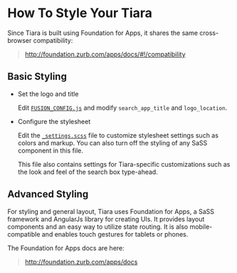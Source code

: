 # How To Style Your Tiara


Since Tiara is built using Foundation for Apps, it shares the same cross-browser compatibility:

>http://foundation.zurb.com/apps/docs/#!/compatibility

## Basic Styling

* Set the logo and title

  Edit [`FUSION_CONFIG.js`](../FUSION_CONFIG.sample.js) and modify `search_app_title` and `logo_location`.

* Configure the stylesheet

  Edit the [`_settings.scss`](../client/assets/scss/_settings.scss) file to customize stylesheet settings such as colors and markup.  You can also turn off the styling of any SaSS component in this file.

  This file also contains settings for Tiara-specific customizations such as the look and feel of the search box type-ahead.

## Advanced Styling

For styling and general layout, Tiara uses Foundation for Apps, a SaSS framework and AngularJs library for creating UIs. It provides layout components and an easy way to utilize state routing.  It is also mobile-compatible and enables touch gestures for tablets or phones.

The Foundation for Apps docs are here:

>http://foundation.zurb.com/apps/docs
